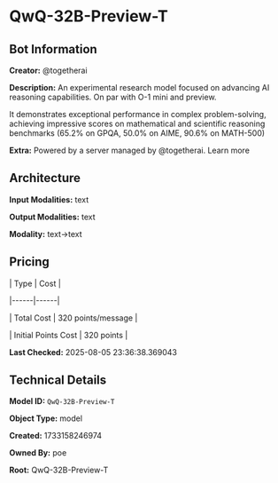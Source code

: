 # QwQ-32B-Preview-T

## Bot Information

**Creator:** @togetherai

**Description:** An experimental research model focused on advancing AI reasoning capabilities. On par with O-1 mini and preview.

It demonstrates exceptional performance in complex problem-solving, achieving impressive scores on mathematical and scientific reasoning benchmarks (65.2% on GPQA, 50.0% on AIME, 90.6% on MATH-500)

**Extra:** Powered by a server managed by @togetherai. Learn more


## Architecture

**Input Modalities:** text

**Output Modalities:** text

**Modality:** text->text


## Pricing

| Type | Cost |

|------|------|

| Total Cost | 320 points/message |

| Initial Points Cost | 320 points |


**Last Checked:** 2025-08-05 23:36:38.369043


## Technical Details

**Model ID:** `QwQ-32B-Preview-T`

**Object Type:** model

**Created:** 1733158246974

**Owned By:** poe

**Root:** QwQ-32B-Preview-T
